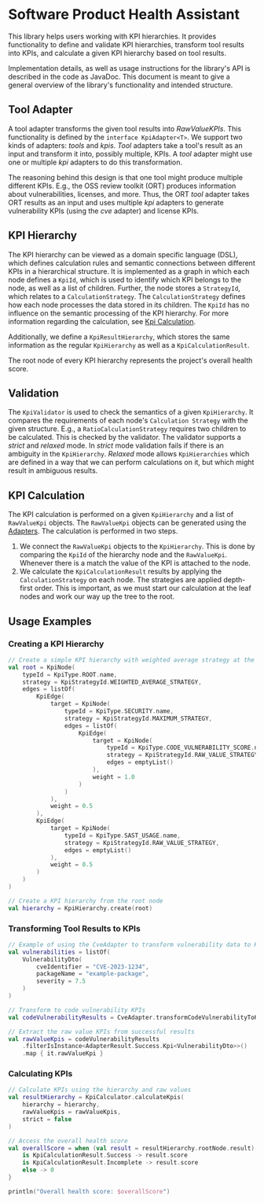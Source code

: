 # Software Product Health Assistant

This library helps users working with KPI hierarchies. It provides functionality to define
and validate KPI hierarchies, transform tool results into KPIs, and calculate a given KPI
hierarchy based on tool results.

Implementation details, as well as usage instructions for the library's API is described in the code as JavaDoc.
This document is meant to give a general overview of the library's functionality and intended structure.

## Tool Adapter

A tool adapter transforms the given tool results into *RawValueKPIs*. This functionality is
defined by the `interface KpiAdapter<T>`. We support two kinds of adapters: *tools* and *kpis*.
*Tool* adapters take a tool's result as an input and transform it into, possibly multiple, KPIs.
A *tool* adapter might use one or multiple *kpi* adapters to do this transformation.<p>
The reasoning behind this design is that one tool might produce multiple different KPIs.
E.g., the OSS review toolkit (ORT) produces information about vulnerabilities, licenses,
and more. Thus, the ORT *tool* adapter takes ORT results as an input and uses multiple *kpi*
adapters to generate vulnerability KPIs (using the *cve* adapter) and license KPIs.

## KPI Hierarchy

The KPI hierarchy can be viewed as a domain specific language (DSL), which defines calculation rules and semantic
connections between different KPIs in a hierarchical structure.
It is implemented as a graph in which each node defines a `KpiId`, which is used to identify
which KPI belongs to the node, as well as a list of children. Further, the node stores a `StrategyId`,
which relates to a `CalculationStrategy`. The `CalculationStrategy` defines how each node processes the data stored in
its children. The `KpiId` has no influence on the semantic processing of the KPI hierarchy. For more information
regarding the calculation, see [Kpi Calculation](#kpi-calculation).

Additionally, we define a `KpiResultHierarchy`, which stores the same information as the regular `KpiHierarchy` as well
as a `KpiCalculationResult`.

The root node of every KPI hierarchy represents the project's overall health score.

## Validation

The `KpiValidator` is used to check the semantics of a given `KpiHierarchy`. It compares the requirements
of each node's `Calculation Strategy` with the given structure. E.g., a `RatioCalculationStrategy` requires two children
to be calculated. This is checked by the validator.
The validator supports a *strict* and *relaxed* mode. In *strict* mode validation fails if there is an ambiguity in the
`KpiHierarchy`. *Relaxed* mode allows `KpiHierarchies` which are defined in a way that we can perform calculations on
it, but which might result in ambiguous results.

## KPI Calculation

The KPI calculation is performed on a given `KpiHierarchy` and a list of `RawValueKpi` objects. The `RawValueKpi`
objects can be generated using the [Adapters](#tool-adapter). The calculation is performed in two steps.

1. We connect the `RawValueKpi` objects to the `KpiHierarchy`. This is done by comparing the `KpiId` of the hierarchy
   node and the `RawValueKpi`. Whenever there is a match the value of the KPI is attached to the node.
2. We calculate the `KpiCalculationResult` results by applying the `CalculationStrategy` on each node. The strategies
   are applied depth-first order. This is important, as we must start our calculation at the leaf nodes and work our
   way up the tree to the root.

## Usage Examples

### Creating a KPI Hierarchy

```kotlin
// Create a simple KPI hierarchy with weighted average strategy at the root
val root = KpiNode(
    typeId = KpiType.ROOT.name,
    strategy = KpiStrategyId.WEIGHTED_AVERAGE_STRATEGY,
    edges = listOf(
        KpiEdge(
            target = KpiNode(
                typeId = KpiType.SECURITY.name,
                strategy = KpiStrategyId.MAXIMUM_STRATEGY,
                edges = listOf(
                    KpiEdge(
                        target = KpiNode(
                            typeId = KpiType.CODE_VULNERABILITY_SCORE.name,
                            strategy = KpiStrategyId.RAW_VALUE_STRATEGY,
                            edges = emptyList()
                        ),
                        weight = 1.0
                    )
                )
            ),
            weight = 0.5
        ),
        KpiEdge(
            target = KpiNode(
                typeId = KpiType.SAST_USAGE.name,
                strategy = KpiStrategyId.RAW_VALUE_STRATEGY,
                edges = emptyList()
            ),
            weight = 0.5
        )
    )
)

// Create a KPI hierarchy from the root node
val hierarchy = KpiHierarchy.create(root)
```

### Transforming Tool Results to KPIs

```kotlin
// Example of using the CveAdapter to transform vulnerability data to KPIs
val vulnerabilities = listOf(
    VulnerabilityDto(
        cveIdentifier = "CVE-2023-1234",
        packageName = "example-package",
        severity = 7.5
    )
)

// Transform to code vulnerability KPIs
val codeVulnerabilityResults = CveAdapter.transformCodeVulnerabilityToKpi(vulnerabilities)

// Extract the raw value KPIs from successful results
val rawValueKpis = codeVulnerabilityResults
    .filterIsInstance<AdapterResult.Success.Kpi<VulnerabilityDto>>()
    .map { it.rawValueKpi }
```

### Calculating KPIs

```kotlin
// Calculate KPIs using the hierarchy and raw values
val resultHierarchy = KpiCalculator.calculateKpis(
    hierarchy = hierarchy,
    rawValueKpis = rawValueKpis,
    strict = false
)

// Access the overall health score
val overallScore = when (val result = resultHierarchy.rootNode.result) {
    is KpiCalculationResult.Success -> result.score
    is KpiCalculationResult.Incomplete -> result.score
    else -> 0
}

println("Overall health score: $overallScore")
```

